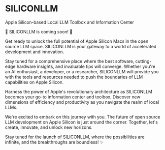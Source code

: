 # SILICONLLM
Apple Silicon-based Local LLM Toolbox and Information Center

🌟 SILICONLLM is coming soon! 🚀

Get ready to unlock the full potential of Apple Silicon Macs in the open source LLM space. SILICONLLM is your gateway to a world of accelerated development and innovation.

Stay tuned for a comprehensive place where the best software, cutting-edge hardware insights, and invaluable tips will converge. Whether you're an AI enthusiast, a developer, or a researcher, SILICONLLM will provide you with the tools and resources needed to push the boundaries of LLM capabilities on Apple Silicon.

Harness the power of Apple's revolutionary architecture as SILICONLLM becomes your go-to information center and toolbox. Discover new dimensions of efficiency and productivity as you navigate the realm of local LLMs.

We're excited to embark on this journey with you. The future of open source LLM development on Apple Silicon is just around the corner. Together, let's create, innovate, and unlock new horizons.

Stay tuned for the launch of SILICONLLM, where the possibilities are infinite, and the breakthroughs are boundless! ✨

